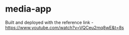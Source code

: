 # media-app
Built and deployed with the reference link - https://www.youtube.com/watch?v=VQCeu2mq8wE&t=8s

